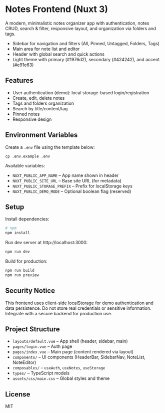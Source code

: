 # Notes Frontend (Nuxt 3)

A modern, minimalistic notes organizer app with authentication, notes CRUD, search & filter, responsive layout, and organization via folders and tags.

- Sidebar for navigation and filters (All, Pinned, Untagged, Folders, Tags)
- Main area for note list and editor
- Header with global search and quick actions
- Light theme with primary (#1976d2), secondary (#424242), and accent (#e91e63)

## Features

- User authentication (demo): local storage-based login/registration
- Create, edit, delete notes
- Tags and folders organization
- Search by title/content/tag
- Pinned notes
- Responsive design

## Environment Variables

Create a `.env` file using the template below:

```
cp .env.example .env
```

Available variables:

- `NUXT_PUBLIC_APP_NAME` – App name shown in header
- `NUXT_PUBLIC_SITE_URL` – Base site URL (for metadata)
- `NUXT_PUBLIC_STORAGE_PREFIX` – Prefix for localStorage keys
- `NUXT_PUBLIC_DEMO_MODE` – Optional boolean flag (reserved)

## Setup

Install dependencies:

```bash
# npm
npm install
```

Run dev server at http://localhost:3000:

```bash
npm run dev
```

Build for production:

```bash
npm run build
npm run preview
```

## Security Notice

This frontend uses client-side localStorage for demo authentication and data persistence. Do not store real credentials or sensitive information. Integrate with a secure backend for production use.

## Project Structure

- `layouts/default.vue` – App shell (header, sidebar, main)
- `pages/login.vue` – Auth page
- `pages/index.vue` – Main page (content rendered via layout)
- `components/` – UI components (HeaderBar, SidebarNav, NoteList, NoteEditor)
- `composables/` – `useAuth`, `useNotes`, `useStorage`
- `types/` – TypeScript models
- `assets/css/main.css` – Global styles and theme

## License

MIT

